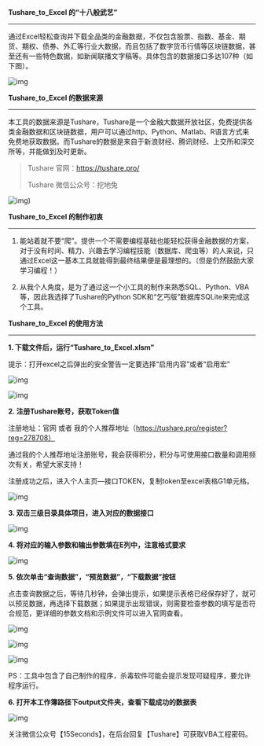 **Tushare_to_Excel 的“十八般武艺”**

------



通过Excel轻松查询并下载全品类的金融数据，不仅包含股票、指数、基金、期货、期权、债券、外汇等行业大数据，而且包括了数字货币行情等区块链数据，甚至还有一些特色数据，如新闻联播文字稿等。具体包含的数据接口多达107种（如下图）。



![img](https://github.com/nigo81/tools-for-auditor/blob/master/18_金融数据下载工具/photo/1.png)



**Tushare_to_Excel 的数据来源**

------

 

本工具的数据来源是Tushare，Tushare是一个金融大数据开放社区，免费提供各类金融数据和区块链数据，用户可以通过http、Python、Matlab、R语言方式来免费地获取数据。而Tushare的数据是来自于新浪财经、腾讯财经、上交所和深交所等，并能做到及时更新。

> Tushare 官网：https://tushare.pro/   
>
> Tushare 微信公众号：挖地兔

![img](https://github.com/nigo81/tools-for-auditor/blob/master/18_金融数据下载工具/photo/0.png))



**Tushare_to_Excel 的制作初衷**

------



1. 能站着就不要“爬”。提供一个不需要编程基础也能轻松获得金融数据的方案，对于没有时间、精力、兴趣去学习编程技能（数据库、爬虫等）的人来说，只通过Excel这一基本工具就能得到最终结果便是最理想的。（但是仍然鼓励大家学习编程！）

2. 从我个人角度，是为了通过这一个小工具的制作来熟悉SQL、Python、VBA等，因此我选择了Tushare的Python SDK和“乞丐版”数据库SQLite来完成这个工具。



**Tushare_to_Excel 的使用方法**

------



**1. 下载文件后，运行“Tushare_to_Excel.xlsm”**

提示：打开excel之后弹出的安全警告一定要选择“启用内容”或者“启用宏”

![img](https://github.com/nigo81/tools-for-auditor/blob/master/18_金融数据下载工具/photo/3.png)

![img](https://github.com/nigo81/tools-for-auditor/blob/master/18_金融数据下载工具/photo/2.png)



**2. 注册Tushare账号，获取Token值**

注册地址：官网 或者 我的个人推荐地址（https://tushare.pro/register?reg=278708）

通过我的个人推荐地址注册账号，我会获得积分，积分与可使用接口数量和调用频次有关，希望大家支持！

注册成功之后，进入个人主页—接口TOKEN，复制token至excel表格G1单元格。

![img](https://github.com/nigo81/tools-for-auditor/blob/master/18_金融数据下载工具/photo/4.png)

 

**3. 双击三级目录具体项目，进入对应的数据接口**

![img](https://github.com/nigo81/tools-for-auditor/blob/master/18_金融数据下载工具/photo/5.png)

**4. 将对应的输入参数和输出参数填在E列中，注意格式要求**

![img](https://github.com/nigo81/tools-for-auditor/blob/master/18_金融数据下载工具/photo/6.png)

**5. 依次单击“查询数据”，“预览数据”，“下载数据”按钮**

点击查询数据之后，等待几秒钟，会弹出提示，如果提示表格已经保存好了，就可以预览数据，再选择下载数据；如果提示出现错误，则需要检查参数的填写是否符合规范，更详细的参数文档和示例文件可以进入官网查看。

![img](https://github.com/nigo81/tools-for-auditor/blob/master/18_金融数据下载工具/photo/7.png)

![img](https://github.com/nigo81/tools-for-auditor/blob/master/18_金融数据下载工具/photo/8.png)

![img](https://github.com/nigo81/tools-for-auditor/blob/master/18_金融数据下载工具/photo/9.png)

PS：工具中包含了自己制作的程序，杀毒软件可能会提示发现可疑程序，要允许程序运行。

**6. 打开本工作簿路径下output文件夹，查看下载成功的数据表**

![img](https://github.com/nigo81/tools-for-auditor/blob/master/18_金融数据下载工具/photo/10.png)

关注微信公众号【15Seconds】，在后台回复【Tushare】可获取VBA工程密码。


